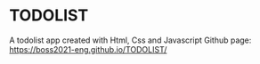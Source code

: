 # TODOLIST
A todolist app created with Html, Css and Javascript
Github page:
https://boss2021-eng.github.io/TODOLIST/
